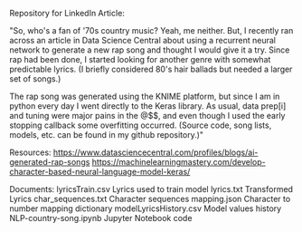 Repository for LinkedIn Article: 


"So, who's a fan of '70s country music?  Yeah, me neither.  But, I recently ran across an article in Data Science Central about using a recurrent neural network to generate a new rap song and thought I would give it a try.  Since rap had been done, I started looking for another genre with somewhat predictable lyrics.  (I briefly considered 80's hair ballads but needed a larger set of songs.)  

The rap song was generated using the KNIME platform, but since I am in python every day I went directly to the Keras library.  As usual, data prep[i] and tuning were major pains in the @$$, and even though I used the early stopping callback some overfitting occurred.  (Source code, song lists, models, etc. can be found in my github repository.)"





Resources:
https://www.datasciencecentral.com/profiles/blogs/ai-generated-rap-songs
https://machinelearningmastery.com/develop-character-based-neural-language-model-keras/


Documents:
lyricsTrain.csv           Lyrics used to train model
lyrics.txt                Transformed Lyrics
char_sequences.txt        Character sequences
mapping.json              Character to number mapping dictionary
modelLyricsHistory.csv    Model values history
NLP-country-song.ipynb    Jupyter Notebook code


